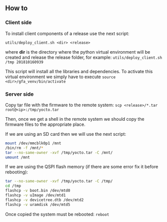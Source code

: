 ## How to

### Client side

To install client components of a release use the next script:

`utils/deploy_client.sh <dir> <release>`

where **dir** is the directory where the python virtual environment will be created and release the release folder, for example: `utils/deploy_client.sh /tmp 201810160939`

This script will install all the libraries and dependencies. To activate this virtual environment we simply have to execute `source <dir>/gfa_venv/bin/activate`


### Server side

Copy tar file with the firmware to the remote system: `scp <release>/*.tar root@<ip>:/tmp/yocto.tar` 

Then, once we get a shell in the remote system we should copy the firmware files to the appropriate place.

If we are using an SD card then we will use the next script:
```bash
mount /dev/mmcblk0p1 /mnt
/bin/rm -f /mnt/*
tar --no-same-owner -xvf /tmp/yocto.tar -C /mnt/
umount /mnt
```

If we are using the QSPI flash memory (if there are some error fix it before rebooting):
```bash
tar --no-same-owner -xvf /tmp/yocto.tar -C /tmp/
cd /tmp
flashcp -v boot.bin /dev/mtd0
flashcp -v uImage /dev/mtd1
flashcp -v devicetree.dtb /dev/mtd2
flashcp -v uramdisk /dev/mtd5
```

Once copied the system must be rebooted: `reboot`
